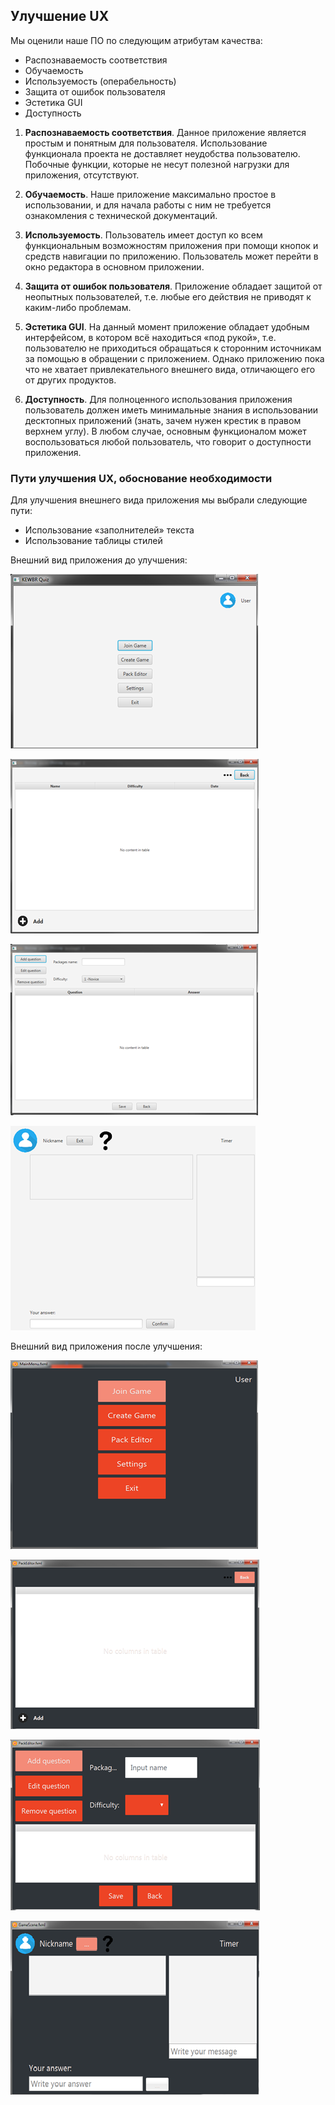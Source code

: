 ## Улучшение UX
Мы оценили наше ПО по следующим атрибутам качества:
 - Распознаваемость соответствия
 - Обучаемость
 - Используемость (операбельность)
 - Защита от ошибок пользователя
 - Эстетика GUI
 - Доступность

1. **Распознаваемость соответствия**. Данное приложение является простым и понятным для пользователя. Использование функционала проекта не доставляет неудобства пользователю. Побочные функции, которые не несут полезной нагрузки для приложения, отсутствуют.

2. **Обучаемость**. Наше приложение максимально простое в использовании, и для начала работы с ним не требуется ознакомления с технической документаций.

3. **Используемость**. Пользователь имеет доступ ко всем функциональным возможностям приложения при помощи кнопок и средств навигации по приложению. Пользователь может перейти в окно редактора в основном приложении.

4. **Защита от ошибок пользователя**. Приложение обладает защитой от неопытных пользователей, т.е. любые его действия не приводят к каким-либо проблемам.

5. **Эстетика GUI**. На данный момент приложение обладает удобным интерфейсом, в котором всё находиться «под рукой», т.е. пользователю не приходиться обращаться к сторонним источникам за помощью в обращении с приложением. Однако приложению пока что не хватает привлекательного внешнего вида, отличающего его от других продуктов.

6. **Доступность**. Для полноценного использования приложения пользователь должен иметь минимальные знания в использовании десктопных приложений (знать, зачем нужен крестик в правом верхнем углу). В любом случае, основным функционалом может воспользоваться любой пользователь, что говорит о доступности приложения.

### Пути улучшения UX, обоснование необходимости

Для улучшения внешнего вида приложения мы выбрали следующие пути:
 - Использование «заполнителей» текста
 - Использование таблицы стилей

Внешний вид приложения до улучшения: 

[![](https://github.com/Bulbash3r/Kewbr-Quiz/blob/master/UX%20improvement/MainMenu.jpg?raw=true)](https://github.com/Bulbash3r/Kewbr-Quiz/blob/master/UX%20improvement/MainMenu.jpg?raw=true)

[![](https://github.com/Bulbash3r/Kewbr-Quiz/blob/master/UX%20improvement/Editor.jpg?raw=true)](https://github.com/Bulbash3r/Kewbr-Quiz/blob/master/UX%20improvement/Editor.jpg?raw=true)

[![](https://github.com/Bulbash3r/Kewbr-Quiz/blob/master/UX%20improvement/QuestEditor.jpg?raw=true)](https://github.com/Bulbash3r/Kewbr-Quiz/blob/master/UX%20improvement/QuestEditor.jpg?raw=true)

[![](https://github.com/Bulbash3r/Kewbr-Quiz/blob/master/UX%20improvement/InGame.jpg?raw=true)](https://github.com/Bulbash3r/Kewbr-Quiz/blob/master/UX%20improvement/InGame.jpg?raw=true)

Внешний вид приложения после улучшения: 

[![](https://github.com/Bulbash3r/Kewbr-Quiz/blob/master/UX%20improvement/MainMenu%20-%20After.jpg?raw=true)](https://github.com/Bulbash3r/Kewbr-Quiz/blob/master/UX%20improvement/MainMenu%20-%20After.jpg?raw=true)

[![](https://github.com/Bulbash3r/Kewbr-Quiz/blob/master/UX%20improvement/Editor%20-%20After.jpg?raw=true)](https://github.com/Bulbash3r/Kewbr-Quiz/blob/master/UX%20improvement/Editor%20-%20After.jpg?raw=true)

[![](https://github.com/Bulbash3r/Kewbr-Quiz/blob/master/UX%20improvement/QuestEditor%20-%20After.jpg?raw=true)](https://github.com/Bulbash3r/Kewbr-Quiz/blob/master/UX%20improvement/QuestEditor%20-%20After.jpg?raw=true)

[![](https://github.com/Bulbash3r/Kewbr-Quiz/blob/master/UX%20improvement/InGame%20-%20After.jpg?raw=true)](https://github.com/Bulbash3r/Kewbr-Quiz/blob/master/UX%20improvement/InGame%20-%20After.jpg?raw=true)
